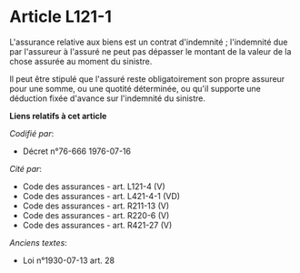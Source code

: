 # Article L121-1

L'assurance relative aux biens est un contrat d'indemnité ; l'indemnité due par l'assureur à l'assuré ne peut pas dépasser le
montant de la valeur de la chose assurée au moment du sinistre.

Il peut être stipulé que l'assuré reste obligatoirement son propre assureur pour une somme, ou une quotité déterminée, ou
qu'il supporte une déduction fixée d'avance sur l'indemnité du sinistre.

**Liens relatifs à cet article**

_Codifié par_:

  - Décret n°76-666 1976-07-16

_Cité par_:

  - Code des assurances - art. L121-4 (V)
  - Code des assurances - art. L421-4-1 (VD)
  - Code des assurances - art. R211-13 (V)
  - Code des assurances - art. R220-6 (V)
  - Code des assurances - art. R421-27 (V)

_Anciens textes_:

  - Loi n°1930-07-13 art. 28
